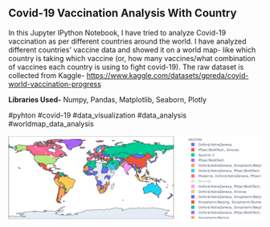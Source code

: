 ## Covid-19 Vaccination Analysis With Country

In this Jupyter IPython Notebook, I have tried to analyze Covid-19 vaccination as per different countries around the world. I have analyzed different countries' vaccine data and showed it on a world map- like which country is taking which vaccine (or, how many vaccines/what combination of vaccines each country is using to fight covid-19). The raw dataset is collected from Kaggle- https://www.kaggle.com/datasets/gpreda/covid-world-vaccination-progress

**Libraries Used-** Numpy, Pandas, Matplotlib, Seaborn, Plotly

#pyhton #covid-19 #data_visualization #data_analysis #worldmap_data_analysis


![Covid Vaccination World Map](https://github.com/tariquldipu/Covid19-World-Vaccination-Analysis/blob/main/covid19_vaccines_country.png)
